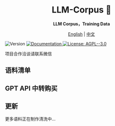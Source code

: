 <div align="center">

# LLM-Corpus 🚀
<strong>LLM Corpus，Training Data </strong>

[English](README_EN.md) | [中文](README.md)

</div>

<p>
  <img alt="Version" src="https://img.shields.io/badge/version-3.1.0-blue.svg?cacheSeconds=2592000" />
  <a href=" " target="_blank">
    <img alt="Documentation" src="https://img.shields.io/badge/documentation-yes-brightgreen.svg" />
  </a>
  <a href="#" target="_blank">
    <img alt="License: AGPL--3.0" src="https://img.shields.io/badge/License-AGPL--3.0-yellow.svg" />
  </a>
</p>



项目合作洽谈请联系微信


## 语料清单


## GPT API 中转购买


## 更新

更多语料正在制作清洗中...
